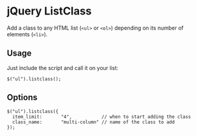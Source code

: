 # jQuery ListClass

Add a class to any HTML list (`<ul>` or `<ol>`) depending on its number of elements (`<li>`).

## Usage
Just include the script and call it on your list:

    $("ul").listclass();

## Options

    $("ul").listclass({
      item_limit:       "4",           // when to start adding the class
      class_name:       "multi-column" // name of the class to add 
    });